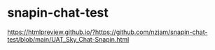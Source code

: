# snapin-chat-test
https://htmlpreview.github.io/?https://github.com/nzjam/snapin-chat-test/blob/main/UAT_Sky_Chat-Snapin.html
